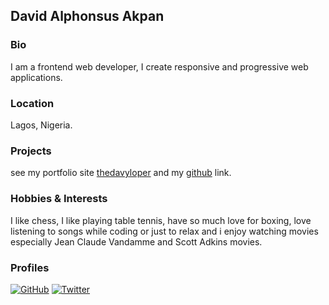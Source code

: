 ## David Alphonsus Akpan

### Bio
I am a frontend web developer, I create responsive and progressive web applications. 

### Location
Lagos, Nigeria.

### Projects
see my portfolio site [thedavyloper](https://thedavyloper.netlify.com) and my [github](https://github.com/thedavyloper) link.

### Hobbies & Interests
I like chess, I like playing table tennis, have so much love for boxing, love listening to songs while coding or just to relax and i enjoy watching movies especially Jean Claude Vandamme and Scott Adkins movies.

### Profiles
[![GitHub][github-img]](https://github.com/thedavyloper) 
[![Twitter][twitter-img]](https://twitter.com/thedavyloper)
  
<!-- Don't edit the below 2 lines -->
[twitter-img]: https://i.imgur.com/wWzX9uB.png
[github-img]: https://i.imgur.com/9I6NRUm.png